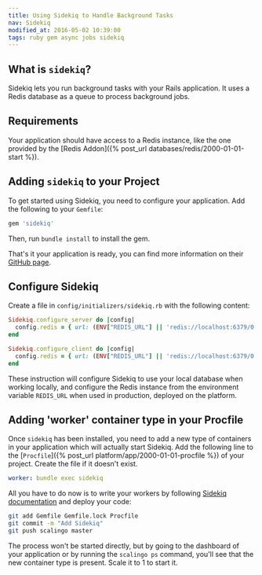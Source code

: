 ```yaml
---
title: Using Sidekiq to Handle Background Tasks
nav: Sidekiq
modified_at: 2016-05-02 10:39:00
tags: ruby gem async jobs sidekiq
---
```


## What is `sidekiq`?

Sidekiq lets you run background tasks with your Rails application. It uses a
Redis database as a queue to process background jobs.

## Requirements

Your application should have access to a Redis instance, like the one provided by
the [Redis Addon]({% post_url databases/redis/2000-01-01-start %}).

## Adding `sidekiq` to your Project

To get started using Sidekiq, you need to configure your application. Add the
following to your `Gemfile`:

```ruby
gem 'sidekiq'
```

Then, run `bundle install` to install the gem.

That's it your application is ready, you can find more information on their
[GitHub page](https://github.com/mperham/sidekiq).

## Configure Sidekiq

Create a file in `config/initializers/sidekiq.rb` with the following content:

```ruby
Sidekiq.configure_server do |config|
  config.redis = { url: (ENV["REDIS_URL"] || 'redis://localhost:6379/0'), namespace: "sidekiq-#{Rails.env}" }
end

Sidekiq.configure_client do |config|
  config.redis = { url: (ENV["REDIS_URL"] || 'redis://localhost:6379/0'), namespace: "sidekiq-#{Rails.env}" }
end
```

These instruction will configure Sidekiq to use your local database when
working locally, and configure the Redis instance from the environment variable
`REDIS_URL` when used in production, deployed on the platform.

## Adding 'worker' container type in your Procfile

Once `sidekiq` has been installed, you need to add a new type of containers
in your application which will actually start Sidekiq. Add the following
line to the [`Procfile`]({% post_url platform/app/2000-01-01-procfile %}) of
your project. Create the file if it doesn't exist.

```yaml
worker: bundle exec sidekiq
```

All you have to do now is to write your workers by following [Sidekiq
documentation](https://github.com/mperham/sidekiq) and deploy your
code:

```bash
git add Gemfile Gemfile.lock Procfile
git commit -m "Add Sidekiq"
git push scalingo master
```

The process won't be started directly, but by going to the dashboard of your
application or by running the `scalingo ps` command, you'll see that the new
container type is present. Scale it to 1 to start it.

